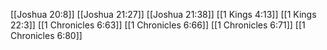 [[Joshua 20:8]]
[[Joshua 21:27]]
[[Joshua 21:38]]
[[1 Kings 4:13]]
[[1 Kings 22:3]]
[[1 Chronicles 6:63]]
[[1 Chronicles 6:66]]
[[1 Chronicles 6:71]]
[[1 Chronicles 6:80]]
